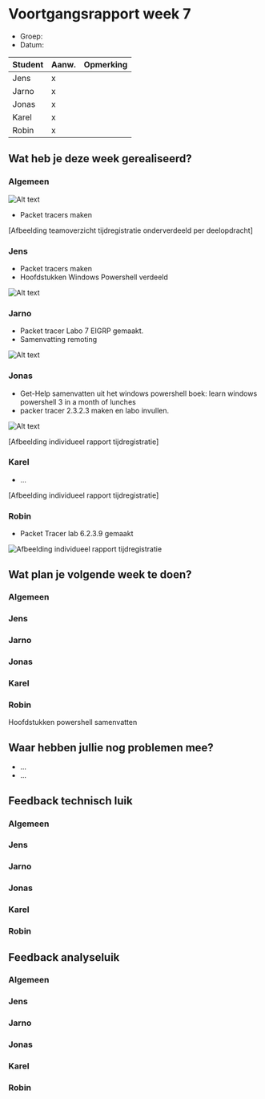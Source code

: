 # Voortgangsrapport week 7

* Groep:
* Datum:

| Student  | Aanw. | Opmerking |
| :---     | :---  | :---      |
| Jens |    x   |           |
| Jarno |   x    |           |
| Jonas |    x   |           |
| Karel |    x   |           |
| Robin |    x   |           |

## Wat heb je deze week gerealiseerd?

### Algemeen

![Alt text](http://i.imgur.com/XMZXnk3.png)

* Packet tracers maken

[Afbeelding teamoverzicht tijdregistratie onderverdeeld per deelopdracht]

### Jens

* Packet tracers maken
* Hoofdstukken Windows Powershell verdeeld


![Alt text]( http://i.imgur.com/YhlbYLg.png)


### Jarno

* Packet tracer Labo 7 EIGRP gemaakt.
* Samenvatting remoting

![Alt text](http://i.imgur.com/nzao1Ox.png)

### Jonas

* Get-Help samenvatten uit het windows powershell boek: learn windows powershell 3 in a month of lunches
* packer tracer 2.3.2.3 maken en labo invullen.

![Alt text](http://i.imgur.com/jtlkFw5.png)

[Afbeelding individueel rapport tijdregistratie]

### Karel

* ...

[Afbeelding individueel rapport tijdregistratie]

### Robin

* Packet Tracer lab 6.2.3.9 gemaakt

![Afbeelding individueel rapport tijdregistratie](https://i.gyazo.com/a7185c522c8b98050b582bd80c664407.png)


## Wat plan je volgende week te doen?

### Algemeen
### Jens
### Jarno
### Jonas
### Karel
### Robin
Hoofdstukken powershell samenvatten

## Waar hebben jullie nog problemen mee?

* ...
* ...

## Feedback technisch luik

### Algemeen

### Jens
### Jarno
### Jonas
### Karel
### Robin

## Feedback analyseluik

### Algemeen

### Jens
### Jarno
### Jonas
### Karel
### Robin

